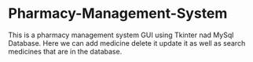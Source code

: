 # Pharmacy-Management-System



This is a pharmacy management system GUI using Tkinter nad MySql Database. Here we can add medicine delete it update it as well as search medicines that are in the database.
